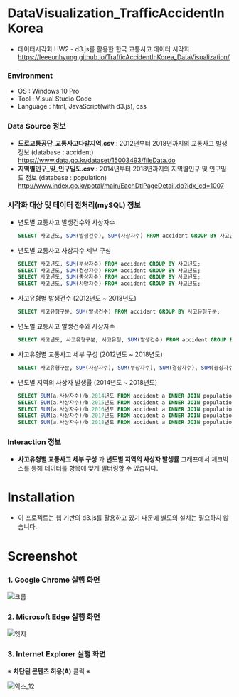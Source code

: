 # DataVisualization_TrafficAccidentInKorea
- 데이터시각화 HW2 - d3.js를 활용한 한국 교통사고 데이터 시각화
  https://leeeunhyung.github.io/TrafficAccidentInKorea_DataVisualization/

### Environment
- OS : Windows 10 Pro
- Tool : Visual Studio Code
- Language : html, JavaScript(with d3.js), css

### Data Source 정보
- __도로교통공단_교통사고다발지역.csv__ : 2012년부터 2018년까지의 교통사고 발생 정보 (database : accident)
  https://www.data.go.kr/dataset/15003493/fileData.do
- __지역별인구_및_인구밀도.csv__ : 2014년부터 2018년까지의 지역별인구 및 인구밀도 정보 (database : population)
  http://www.index.go.kr/potal/main/EachDtlPageDetail.do?idx_cd=1007

### 시각화 대상 및 데이터 전처리(mySQL) 정보
- 년도별 교통사고 발생건수와 사상자수
  ```SQL
  SELECT 사고년도, SUM(발생건수), SUM(사상자수) FROM accident GROUP BY 사고년도;
  ```
  
- 년도별 교통사고 사상자수 세부 구성
  ```SQL
  SELECT 사고년도, SUM(부상자수) FROM accident GROUP BY 사고년도;
  SELECT 사고년도, SUM(경상자수) FROM accident GROUP BY 사고년도;
  SELECT 사고년도, SUM(중상자수) FROM accident GROUP BY 사고년도;
  SELECT 사고년도, SUM(사망자수) FROM accident GROUP BY 사고년도;
  ```
  
- 사고유형별 발생건수 (2012년도 ~ 2018년도)
  ```SQL
  SELECT 사고유형구분, SUM(발생건수) FROM accident GROUP BY 사고유형구분;
  ```
  
- 년도별 교통사고 발생건수와 사상자수
  ```SQL
  SELECT 사고년도, 사고유형구분, 사고유형, SUM(발생건수) FROM accident GROUP BY 사고년도, 사고유형구분;
  ```
  
- 사고유형별 교통사고 세부 구성 (2012년도 ~ 2018년도)
  ```SQL
  SELECT 사고유형구분, SUM(사상자수), SUM(부상자수), SUM(경상자수), SUM(중상자수), SUM(사망자수) FROM accident GROUP BY 사고유형구분;
  ```
  
- 년도별 지역의 사상자 발생률 (2014년도 ~ 2018년도)
  ```SQL
  SELECT SUM(a.사상자수)/b.2014년도 FROM accident a INNER JOIN population b ON a.도시명 = 지역 WHERE 사고년도 = 2014;
  SELECT SUM(a.사상자수)/b.2015년도 FROM accident a INNER JOIN population b ON a.도시명 = 지역 WHERE 사고년도 = 2015;
  SELECT SUM(a.사상자수)/b.2016년도 FROM accident a INNER JOIN population b ON a.도시명 = 지역 WHERE 사고년도 = 2016;
  SELECT SUM(a.사상자수)/b.2017년도 FROM accident a INNER JOIN population b ON a.도시명 = 지역 WHERE 사고년도 = 2017;
  SELECT SUM(a.사상자수)/b.2018년도 FROM accident a INNER JOIN population b ON a.도시명 = 지역 WHERE 사고년도 = 2018;
  ```
  
### Interaction 정보
- __사고유형별 교통사고 세부 구성__ 과 __년도별 지역의 사상자 발생률__ 그래프에서 체크박스를 통해 데이터를 항목에 맞게 필터링할 수 있습니다.

# Installation
- 이 프로젝트는 웹 기반의 d3.js를 활용하고 있기 때문에 별도의 설치는 필요하지 않습니다.

# Screenshot
### 1. Google Chrome 실행 화면

![크롬](https://user-images.githubusercontent.com/48666975/71653364-3f9b8d00-2d6f-11ea-82b2-a2dbd516e156.PNG)

### 2. Microsoft Edge 실행 화면

![엣지](https://user-images.githubusercontent.com/48666975/71653381-58a43e00-2d6f-11ea-8451-15ef48eb31d6.PNG)

### 3. Internet Explorer 실행 화면

※ __차단된 콘텐츠 허용(A)__ 클릭 ※

![익스_12](https://user-images.githubusercontent.com/48666975/71653552-5a223600-2d70-11ea-8fbe-a70a9f22f3dc.PNG)

